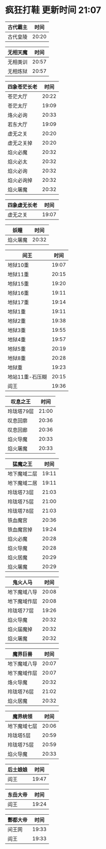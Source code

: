 # 疯狂打鞋 更新时间 21:07

| 古代霸主   | 时间    |
|--------|-------|
| 古代皇陵 | 20:20 |

| 无相天魔   | 时间    |
|--------|-------|
| 无相类训 | 20:57 |
| 无相炼狱 | 20:57 |

| 四象苍茫长老   | 时间    |
|--------|-------|
| 苍茫大厅 | 20:22 |
| 苍茫太厅 | 19:09 |
| 烙火必询 | 20:33 |
| 若东大厅 | 19:09 |
| 虚无之关 | 20:20 |
| 虚无之关掉 | 20:20 |
| 焰火必魔 | 20:32 |
| 焰火必太 | 20:32 |
| 焰火必询 | 20:32 |
| 焰火必询掉 | 20:32 |
| 焰火屠魔 | 20:32 |

| 四象虚无长老   | 时间    |
|--------|-------|
| 虚无之关 | 19:07 |

| 妖瞳   | 时间    |
|--------|-------|
| 焰火屠魔 | 20:32 |

| 间王   | 时间    |
|--------|-------|
| 地狱10重 | 19:07 |
| 地狱11重 | 20:15 |
| 地狱15重 | 19:20 |
| 地狱16重 | 19:11 |
| 地狱17重 | 19:14 |
| 地狱1重 | 19:11 |
| 地狱2重 | 19:38 |
| 地狱3重 | 19:55 |
| 地狱4重 | 19:57 |
| 地狱5重 | 20:19 |
| 地狱8重 | 20:28 |
| 地狱重 | 19:23 |
| 地站11重-石压糊 | 20:15 |
| 阎王 | 19:36 |

| 叹息之王   | 时间    |
|--------|-------|
| 玲珑塔79层 | 21:00 |
| 叹息回廓 | 20:36 |
| 叹息回廊 | 20:36 |
| 焰火导魔 | 20:33 |
| 焰火屠魔 | 20:33 |

| 猛魔之王   | 时间    |
|--------|-------|
| 地下魔域二层 | 19:11 |
| 地下魔域二居 | 19:11 |
| 玲珑塔73层 | 21:03 |
| 玲珑塔75层 | 21:00 |
| 玲珑塔78层 | 21:03 |
| 铁血魔宫 | 20:36 |
| 铁血魔宫掉 | 19:24 |
| 焰火必魔 | 20:28 |
| 焰火导魔 | 20:28 |
| 焰火居魔 | 20:29 |
| 焰火屠魔 | 20:29 |

| 鬼火人马   | 时间    |
|--------|-------|
| 地下魔域八导 | 20:08 |
| 地下魔域作层 | 20:08 |
| 玲珑塔77层 | 19:26 |
| 焰火导魔 | 20:32 |
| 焰火届魔掉 | 20:32 |
| 焰火屠魔 | 20:32 |

| 魔界巨兽   | 时间    |
|--------|-------|
| 地下魔域八导 | 20:07 |
| 地下魔域作层 | 20:07 |
| 烙火导魔 | 20:32 |
| 玲珑塔76层 | 21:02 |
| 焰火居魔 | 20:32 |

| 魔界统领   | 时间    |
|--------|-------|
| 地下魔域七层 | 20:06 |
| 玲珑塔5层 | 20:59 |
| 玲珑塔75层 | 20:59 |
| 焰火导魔 | 20:33 |

| 后土娘娘   | 时间    |
|--------|-------|
| 阎王 | 19:47 |

| 东岳大帝   | 时间    |
|--------|-------|
| 阎王 | 19:24 |

| 酆都大帝   | 时间    |
|--------|-------|
| 间王网 | 19:33 |
| 阎王 | 19:33 |